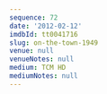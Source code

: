 ```yaml
---
sequence: 72
date: '2012-02-12'
imdbId: tt0041716
slug: on-the-town-1949
venue: null
venueNotes: null
medium: TCM HD
mediumNotes: null
---
```


